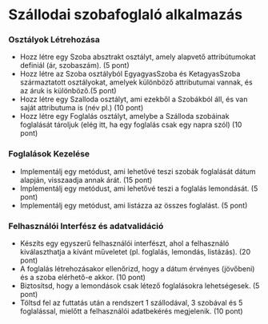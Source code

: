 # Szállodai szobafoglaló alkalmazás

### Osztályok Létrehozása
- Hozz létre egy Szoba absztrakt osztályt, amely alapvető attribútumokat definiál (ár, szobaszám). (5 pont)
- Hozz létre az Szoba osztályból EgyagyasSzoba és KetagyasSzoba származtatott osztályokat, amelyek különböző attributumai vannak, és az áruk
is különböző.(5 pont)
- Hozz létre egy Szalloda osztályt, ami ezekből a Szobákból áll, és van saját attributuma is (név pl.) (10 pont)
- Hozz létre egy Foglalás osztályt, amelybe a Szálloda szobáinak foglalását tároljuk (elég itt, ha egy foglalás csak egy napra szól) (10 pont)
### Foglalások Kezelése
- Implementálj egy metódust, ami lehetővé teszi szobák foglalását dátum alapján, visszaadja annak árát. (15 pont)
- Implementálj egy metódust, ami lehetővé teszi a foglalás lemondását. (5 pont)
- Implementálj egy metódust, ami listázza az összes foglalást. (5 pont)
### Felhasználói Interfész és adatvalidáció
- Készíts egy egyszerű felhasználói interfészt, ahol a felhasználó kiválaszthatja a kívánt műveletet (pl. foglalás, lemondás, listázás). (20 pont)
- A foglalás létrehozásakor ellenőrizd, hogy a dátum érvényes (jövőbeni) és a szoba elérhető-e akkor. (10 pont)
- Biztosítsd, hogy a lemondások csak létező foglalásokra lehetségesek. (5 pont)
- Töltsd fel az futtatás után a rendszert 1 szállodával, 3 szobával és 5 foglalással, mielőtt a felhasználói adatbekérés megjelenik. (10 pont)